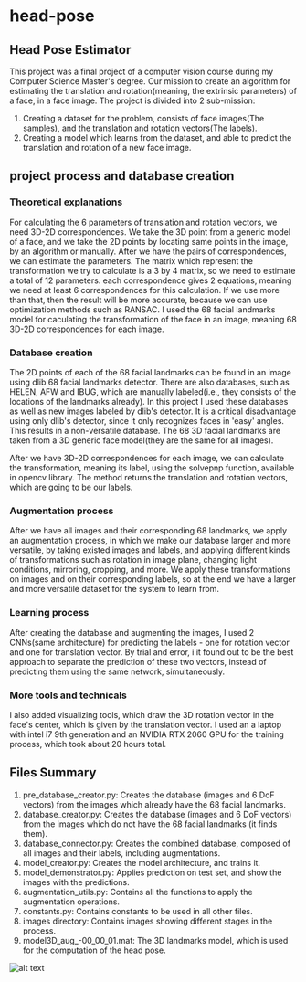 # head-pose
## Head Pose Estimator
This project was a final project of a computer vision course during my Computer Science Master's degree.
Our mission to create an algorithm for estimating the translation and rotation(meaning, the extrinsic parameters)
of a face, in a face image.
The project is divided into 2 sub-mission:
1. Creating a dataset for the problem, consists of face images(The samples), and the translation and rotation vectors(The labels).
2. Creating a model which learns from the dataset, and able to predict the translation and rotation of a new face image.

## project process and database creation
### Theoretical explanations
For calculating the 6 parameters of translation and rotation vectors, we need 3D-2D correspondences. We take the 3D point from a generic model of a face, and we take the 2D points by locating same points in the image, by an algorithm or manually.
After we have the pairs of correspondences, we can estimate the parameters.
The matrix which represent the transformation we try to calculate
is a 3 by 4 matrix, so we need to estimate a total of 12 parameters. each correspondence gives 2 equations, meaning we need at least
6 correspondences for this calculation. If we use more than that, then the result will be more accurate, because we can use optimization 
methods such as RANSAC.
I used the 68 facial landmarks model for caculating the transformation of the face in an image, meaning 68 3D-2D correspondences
for each image.

### Database creation
The 2D points of each of the 68 facial landmarks can be found in an image using dlib 68 facial landmarks detector.
There are also databases, such as HELEN, AFW and IBUG, which are manually labeled(i.e., they consists of the
locations of the landmarks already).
In this project I used these databases as well as new images labeled by dlib's detector.
It is a critical disadvantage using only dlib's detector, since it only recognizes faces in 'easy' angles.
This results in a non-versatile database.
The 68 3D facial landmarks are taken from a 3D generic face model(they are the same for all images).

After we have 3D-2D correspondences for each image, we can calculate the transformation, meaning its label, using 
the solvepnp function, available in opencv library. The method returns the translation and rotation vectors, which are going to
be our labels.

### Augmentation process
After we have all images and their corresponding 68 landmarks, we apply an augmentation process, in which we make our database larger and more versatile, by taking existed images and labels, and applying different kinds of transformations such as rotation in image plane, changing light conditions, mirroring, cropping, and more. We apply these transformations on images and on their corresponding labels, so at the end we have a larger and more versatile dataset for the system to learn from.

### Learning process
After creating the database and augmenting the images, I used 2 CNNs(same architecture) for predicting the labels - one for rotation vector and one for translation vector. By trial and error, i it found out to be the best approach to separate the prediction of these two vectors, instead of predicting them using the same network, simultaneously. 

### More tools and technicals
I also added visualizing tools, which draw the 3D rotation vector in the face's center, which is given by the translation vector.
I used an a laptop with intel i7 9th generation and an NVIDIA RTX 2060 GPU for the training process, which took about 20 hours total.

## Files Summary
1. pre_database_creator.py:
   Creates the database (images and 6 DoF vectors) from the images which already have the 68 facial landmarks.
2. database_creator.py:
   Creates the database (images and 6 DoF vectors) from the images which do not have the 68 facial landmarks (it finds them).
3. database_connector.py:
   Creates the combined database, composed of all images and their labels, including augmentations.
4. model_creator.py:
   Creates the model architecture, and trains it.
5. model_demonstrator.py:
   Applies prediction on test set, and show the images with the predictions.
6. augmentation_utils.py:
   Contains all the functions to apply the augmentation operations.
7. constants.py:
   Contains constants to be used in all other files.
8. images directory:
   Contains images showing different stages in the process.
9. model3D_aug_-00_00_01.mat:
   The 3D landmarks model, which is used for the computation of the head pose.

![alt text](https://github.com/ArbelHaiman/head-pose/master/images/image.jpg?raw=true)
